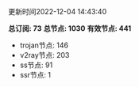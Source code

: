 更新时间2022-12-04 14:43:40

**总订阅: 73**
**总节点: 1030**
**有效节点: 441**
- trojan节点: 146
- v2ray节点: 203
- ss节点: 91
- ssr节点: 1
